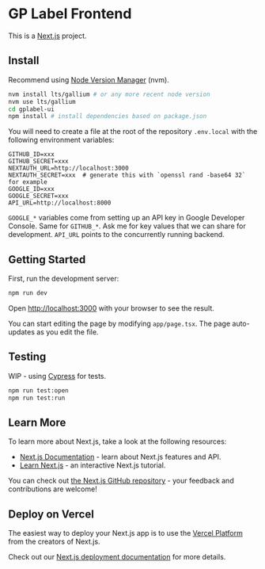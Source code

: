 # GP Label Frontend

This is a [Next.js](https://nextjs.org/) project.

## Install
Recommend using [Node Version Manager](https://github.com/nvm-sh/nvm) (nvm).

```bash
nvm install lts/gallium # or any more recent node version
nvm use lts/gallium
cd gplabel-ui
npm install # install dependencies based on package.json
```

You will need to create a file at the root of the repository `.env.local` with the following environment variables:

```
GITHUB_ID=xxx
GITHUB_SECRET=xxx
NEXTAUTH_URL=http://localhost:3000
NEXTAUTH_SECRET=xxx  # generate this with `openssl rand -base64 32` for example
GOOGLE_ID=xxx
GOOGLE_SECRET=xxx
API_URL=http://localhost:8000
```

`GOOGLE_*` variables come from setting up an API key in Google Developer Console. Same for `GITHUB_*`. Ask me for key values that we can share for development. `API_URL` points to the concurrently running backend.

## Getting Started

First, run the development server:

```bash
npm run dev
```

Open [http://localhost:3000](http://localhost:3000) with your browser to see the result.

You can start editing the page by modifying `app/page.tsx`. The page auto-updates as you edit the file.


## Testing

WIP - using [Cypress](https://www.cypress.io/) for tests.

```bash
npm run test:open
npm run test:run
```

## Learn More

To learn more about Next.js, take a look at the following resources:

- [Next.js Documentation](https://nextjs.org/docs) - learn about Next.js features and API.
- [Learn Next.js](https://nextjs.org/learn) - an interactive Next.js tutorial.

You can check out [the Next.js GitHub repository](https://github.com/vercel/next.js/) - your feedback and contributions are welcome!

## Deploy on Vercel

The easiest way to deploy your Next.js app is to use the [Vercel Platform](https://vercel.com/new?utm_medium=default-template&filter=next.js&utm_source=create-next-app&utm_campaign=create-next-app-readme) from the creators of Next.js.

Check out our [Next.js deployment documentation](https://nextjs.org/docs/deployment) for more details.
